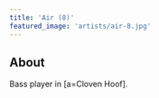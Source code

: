 ```yaml
---
title: 'Air (8)'
featured_image: 'artists/air-8.jpg'
---
```


## About

Bass player in [a=Cloven Hoof].
